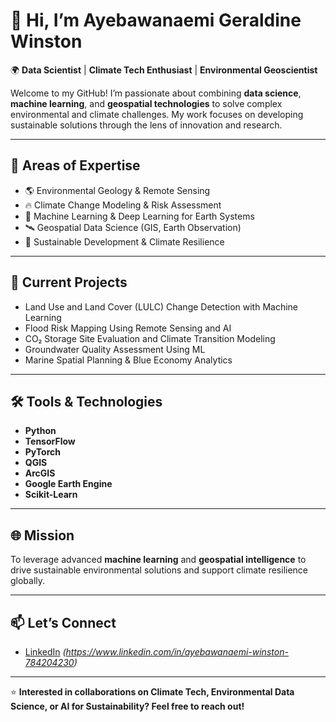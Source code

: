 # 👋 Hi, I’m Ayebawanaemi Geraldine Winston

🌍 **Data Scientist** | **Climate Tech Enthusiast** | **Environmental Geoscientist**

Welcome to my GitHub! I’m passionate about combining **data science**, **machine learning**, and **geospatial technologies** to solve complex environmental and climate challenges. My work focuses on developing sustainable solutions through the lens of innovation and research.

---

## 🔬 Areas of Expertise
- 🌎 Environmental Geology & Remote Sensing
- 🔥 Climate Change Modeling & Risk Assessment
- 🤖 Machine Learning & Deep Learning for Earth Systems
- 🛰️ Geospatial Data Science (GIS, Earth Observation)
- 🌱 Sustainable Development & Climate Resilience

---

## 🚀 Current Projects
- Land Use and Land Cover (LULC) Change Detection with Machine Learning
- Flood Risk Mapping Using Remote Sensing and AI
- CO₂ Storage Site Evaluation and Climate Transition Modeling
- Groundwater Quality Assessment Using ML
- Marine Spatial Planning & Blue Economy Analytics

---

## 🛠️ Tools & Technologies

- **Python**
- **TensorFlow**
- **PyTorch**
- **QGIS**
- **ArcGIS**
- **Google Earth Engine**
- **Scikit-Learn**

---

## 🌐 Mission
To leverage advanced **machine learning** and **geospatial intelligence** to drive sustainable environmental solutions and support climate resilience globally.

---

## 📫 Let’s Connect
- [LinkedIn](#) *(https://www.linkedin.com/in/ayebawanaemi-winston-784204230)*


---

⭐ **Interested in collaborations on Climate Tech, Environmental Data Science, or AI for Sustainability? Feel free to reach out!**
